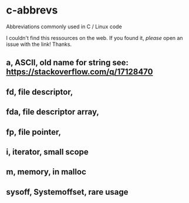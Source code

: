# c-abbrevs
Abbreviations commonly used in C / Linux code

I couldn't find this ressources on the web. If you found it, *please* open an issue with the link! Thanks.

## a, ASCII, old name for string see: https://stackoverflow.com/q/17128470

## fd, file descriptor,

## fda, file descriptor array,

## fp, file pointer, 

## i, iterator, small scope

## m, memory, in malloc


## sysoff, Systemoffset, rare usage
